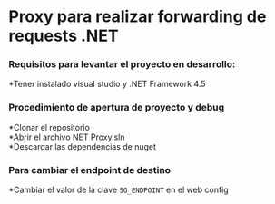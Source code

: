 # Proxy para realizar forwarding de requests .NET
### Requisitos para levantar el proyecto en desarrollo: <br/>
*Tener instalado visual studio y .NET Framework 4.5 <br/>
### Procedimiento de apertura de proyecto y debug
*Clonar el repositorio <br/>
*Abrir el archivo NET Proxy.sln <br/>
*Descargar las dependencias de nuget
### Para cambiar el endpoint de destino
*Cambiar el valor de la clave `SG_ENDPOINT` en el web config